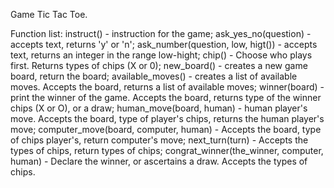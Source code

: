 Game Tic Tac Toe.

Function list:
instruct() - instruction for the game;
ask_yes_no(question) - accepts text, returns 'y' or 'n';
ask_number(question, low, higt()) - accepts text, returns an integer in the range low-hight;
chip() - Choose who plays first. Returns types of chips (X or 0);
new_board() - creates a new game board, return the board;
available_moves() -  creates a list of available moves. Accepts the board, returns a list of available moves;
winner(board) - print the winner of the game. Accepts the board, returns type of the winner chips (X or O), or a draw;
human_move(board, human) - human player's move. Accepts the board, type of player's chips, returns the human player's move;
computer_move(board, computer, human) - Accepts the board, type of chips player's, return computer's move;
next_turn(turn) - Accepts the types of chips, return types of chips;
congrat_winner(the_winner, computer, human) - Declare the winner, or ascertains a draw. Accepts the types of chips.